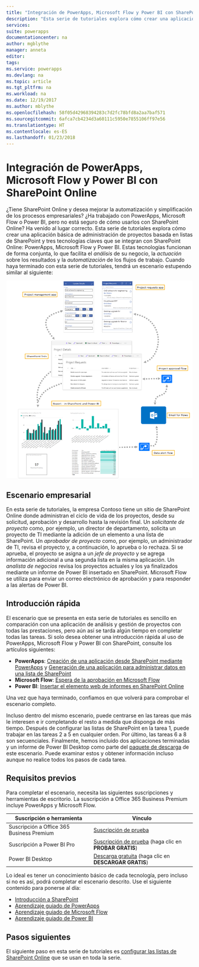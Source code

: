 ```yaml
---
title: "Integración de PowerApps, Microsoft Flow y Power BI con SharePoint Online (Introducción) | Microsoft Docs"
description: "Esta serie de tutoriales explora cómo crear una aplicación básica de administración de proyectos basada en listas de SharePoint y tres tecnologías claves que se integran con SharePoint Online: PowerApps, Microsoft Flow y Power BI."
services: 
suite: powerapps
documentationcenter: na
author: mgblythe
manager: anneta
editor: 
tags: 
ms.service: powerapps
ms.devlang: na
ms.topic: article
ms.tgt_pltfrm: na
ms.workload: na
ms.date: 12/19/2017
ms.author: mblythe
ms.openlocfilehash: 58f05d42968394283c7d2fc78bfd8a2aa7baf571
ms.sourcegitcommit: 6afca7cb4234d3a60111c5950e7855106ff97e56
ms.translationtype: HT
ms.contentlocale: es-ES
ms.lasthandoff: 01/23/2018
---
```

# <a name="integrate-powerapps-microsoft-flow-and-power-bi-with-sharepoint-online"></a>Integración de PowerApps, Microsoft Flow y Power BI con SharePoint Online
¿Tiene SharePoint Online y desea mejorar la automatización y simplificación de los procesos empresariales? ¿Ha trabajado con PowerApps, Microsoft Flow o Power BI, pero no está seguro de cómo usarlos con SharePoint Online? Ha venido al lugar correcto. Esta serie de tutoriales explora cómo crear una aplicación básica de administración de proyectos basada en listas de SharePoint y tres tecnologías claves que se integran con SharePoint Online: PowerApps, Microsoft Flow y Power BI. Estas tecnologías funcionan de forma conjunta, lo que facilita el *análisis* de su negocio, la *actuación* sobre los resultados y la *automatización* de los flujos de trabajo. Cuando haya terminado con esta serie de tutoriales, tendrá un escenario estupendo similar al siguiente:

![Diagrama del escenario completo](./media/sharepoint-scenario-intro/composite-with-background.png)

## <a name="business-scenario"></a>Escenario empresarial
En esta serie de tutoriales, la empresa Contoso tiene un sitio de SharePoint Online donde administran el ciclo de vida de los proyectos, desde su solicitud, aprobación y desarrollo hasta la revisión final. Un *solicitante de proyecto* como, por ejemplo, un director de departamento, solicita un proyecto de TI mediante la adición de un elemento a una lista de SharePoint. Un *aprobador de proyecto* como, por ejemplo, un administrador de TI, revisa el proyecto y, a continuación, lo aprueba o lo rechaza. Si se aprueba, el proyecto se asigna a un *jefe de proyecto* y se agrega información adicional a una segunda lista en la misma aplicación. Un *analista de negocios* revisa los proyectos actuales y los ya finalizados mediante un informe de Power BI insertado en SharePoint.  Microsoft Flow se utiliza para enviar un correo electrónico de aprobación y para responder a las alertas de Power BI.

## <a name="getting-started-quickly"></a>Introducción rápida
El escenario que se presenta en esta serie de tutoriales es sencillo en comparación con una aplicación de análisis y gestión de proyectos con todas las prestaciones, pero aún así se tarda algún tiempo en completar todas las tareas. Si solo desea obtener una introducción rápida al uso de PowerApps, Microsoft Flow y Power BI con SharePoint, consulte los artículos siguientes:

* **PowerApps**: [Creación de una aplicación desde SharePoint mediante PowerApps](generate-app-from-sharepoint-list-interface.md) y [Generación de una aplicación para administrar datos en una lista de SharePoint](app-from-sharepoint.md)
* **Microsoft Flow**: [Espera de la aprobación en Microsoft Flow](https://docs.microsoft.com/flow/wait-for-approvals)
* **Power BI**: [Insertar el elemento web de informes en SharePoint Online](https://docs.microsoft.com/power-bi/service-embed-report-spo)

Una vez que haya terminado, confiamos en que volverá para comprobar el escenario completo.

Incluso dentro del mismo escenario, puede centrarse en las tareas que más le interesen e ir completando el resto a medida que disponga de más tiempo. Después de configurar las listas de SharePoint en la tarea 1, puede trabajar en las tareas 2 a 5 en cualquier orden. Por último, las tareas 6 a 8 son secuenciales. Finalmente, hemos incluido dos aplicaciones terminadas y un informe de Power BI Desktop como parte del [paquete de descarga](https://aka.ms/o4ia0f) de este escenario. Puede examinar estos y obtener información incluso aunque no realice todos los pasos de cada tarea.

## <a name="prerequisites"></a>Requisitos previos
Para completar el escenario, necesita las siguientes suscripciones y herramientas de escritorio. La suscripción a Office 365 Business Premium incluye PowerApps y Microsoft Flow.

| **Suscripción o herramienta** | **Vínculo** |
| --- | --- |
| Suscripción a Office 365 Business Premium |[Suscripción de prueba](https://signup.microsoft.com/Signup?OfferId=467eab54-127b-42d3-b046-3844b860bebf&dl=O365_BUSINESS_PREMIUM&ali=1) |
| Suscripción a Power BI Pro |[Suscripción de prueba](https://powerbi.microsoft.com/get-started/) (haga clic en **PROBAR GRATIS**) |
| Power BI Desktop |[Descarga gratuita](https://powerbi.microsoft.com/get-started/) (haga clic en **DESCARGAR GRATIS**) |

Lo ideal es tener un conocimiento básico de cada tecnología, pero incluso si no es así, podrá completar el escenario descrito. Use el siguiente contenido para ponerse al día:

* [Introducción a SharePoint](https://support.office.com/article/Get-started-with-SharePoint-909ec2f0-05c8-4e92-8ad3-3f8b0b6cf261)
* [Aprendizaje guiado de PowerApps](guided-learning/index.md)
* [Aprendizaje guiado de Microsoft Flow](https://docs.microsoft.com/flow/guided-learning/)
* [Aprendizaje guiado de Power BI](https://docs.microsoft.com/power-bi/guided-learning/)

## <a name="next-steps"></a>Pasos siguientes
El siguiente paso en esta serie de tutoriales es [configurar las listas de SharePoint Online](sharepoint-scenario-setup.md) que se usan en toda la serie.

